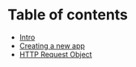 # Table of contents

* [Intro](README.md)
* [Creating a new app](creating-a-new-app.md)
* [HTTP Request Object](http-request-object.md)
